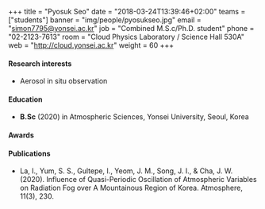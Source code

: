 +++
title = "Pyosuk Seo"
date = "2018-03-24T13:39:46+02:00"
teams = ["students"]
banner = "img/people/pyosukseo.jpg"
email = "simon7795@yonsei.ac.kr"
job = "Combined M.S.c/Ph.D. student"
phone = "02-2123-7613"
room = "Cloud Physics Laboratory / Science Hall 530A"
web = "http://cloud.yonsei.ac.kr"
weight = 60
+++

#### Research interests
+ Aerosol in situ observation

#### Education
 + **B.Sc** (2020) in Atmospheric Sciences, Yonsei University, Seoul, Korea

#### Awards 

#### Publications
+ La, I., Yum, S. S., Gultepe, I., Yeom, J. M., Song, J. I., & Cha, J. W. (2020). Influence of Quasi-Periodic Oscillation of Atmospheric Variables on Radiation Fog over A Mountainous Region of Korea. Atmosphere, 11(3), 230. 
